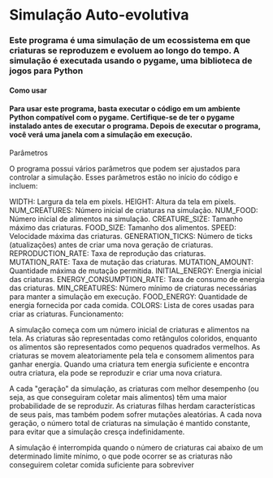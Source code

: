 # Simulação Auto-evolutiva

### Este programa é uma simulação de um ecossistema em que criaturas se reproduzem e evoluem ao longo do tempo. A simulação é executada usando o pygame, uma biblioteca de jogos para Python

#### Como usar

#### Para usar este programa, basta executar o código em um ambiente Python compatível com o pygame. Certifique-se de ter o pygame instalado antes de executar o programa. Depois de executar o programa, você verá uma janela com a simulação em execução.

Parâmetros

O programa possui vários parâmetros que podem ser ajustados para controlar a simulação. Esses parâmetros estão no início do código e incluem:

WIDTH: Largura da tela em pixels.
HEIGHT: Altura da tela em pixels.
NUM_CREATURES: Número inicial de criaturas na simulação.
NUM_FOOD: Número inicial de alimentos na simulação.
CREATURE_SIZE: Tamanho máximo das criaturas.
FOOD_SIZE: Tamanho dos alimentos.
SPEED: Velocidade máxima das criaturas.
GENERATION_TICKS: Número de ticks (atualizações) antes de criar uma nova geração de criaturas.
REPRODUCTION_RATE: Taxa de reprodução das criaturas.
MUTATION_RATE: Taxa de mutação das criaturas.
MUTATION_AMOUNT: Quantidade máxima de mutação permitida.
INITIAL_ENERGY: Energia inicial das criaturas.
ENERGY_CONSUMPTION_RATE: Taxa de consumo de energia das criaturas.
MIN_CREATURES: Número mínimo de criaturas necessárias para manter a simulação em execução.
FOOD_ENERGY: Quantidade de energia fornecida por cada comida.
COLORS: Lista de cores usadas para criar as criaturas.
Funcionamento:

A simulação começa com um número inicial de criaturas e alimentos na tela. As criaturas são representadas como retângulos coloridos, enquanto os alimentos são representados como pequenos quadrados vermelhos. As criaturas se movem aleatoriamente pela tela e consomem alimentos para ganhar energia. Quando uma criatura tem energia suficiente e encontra outra criatura, ela pode se reproduzir e criar uma nova criatura.

A cada "geração" da simulação, as criaturas com melhor desempenho (ou seja, as que conseguiram coletar mais alimentos) têm uma maior probabilidade de se reproduzir. As criaturas filhas herdam características de seus pais, mas também podem sofrer mutações aleatórias. A cada nova geração, o número total de criaturas na simulação é mantido constante, para evitar que a simulação cresça indefinidamente.

A simulação é interrompida quando o número de criaturas cai abaixo de um determinado limite mínimo, o que pode ocorrer se as criaturas não conseguirem coletar comida suficiente para sobreviver
